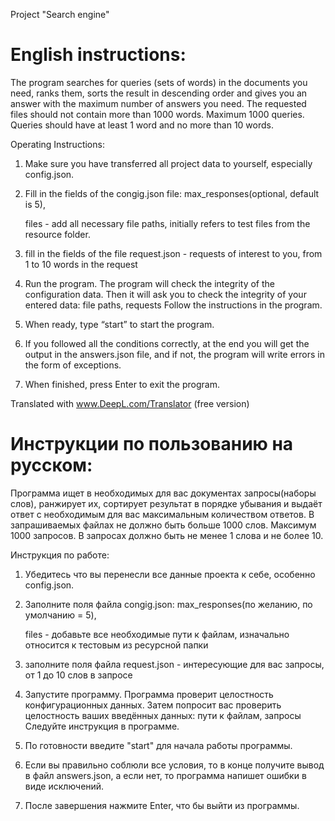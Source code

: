Project "Search engine"

English instructions:
=======================================================================
The program searches for queries (sets of words) in the documents you need, ranks them, sorts the result in descending order and gives you an answer with the maximum number of answers you need.
The requested files should not contain more than 1000 words.
Maximum 1000 queries.
Queries should have at least 1 word and no more than 10 words.

Operating Instructions:
1. Make sure you have transferred all project data to yourself, especially config.json.
1. Fill in the fields of the congig.json file:
	max_responses(optional, default is 5),

	files - add all necessary file paths, initially refers to test files from the resource folder.

3. fill in the fields of the file request.json - requests of interest to you, from 1 to 10 words in the request

4. Run the program.
	The program will check the integrity of the configuration data.
	Then it will ask you to check the integrity of your entered data: file paths, requests
	Follow the instructions in the program.

5. When ready, type “start” to start the program.
6. If you followed all the conditions correctly, at the end you will get the output in the answers.json file,
	and if not, the program will write errors in the form of exceptions.
7. When finished, press Enter to exit the program.

Translated with www.DeepL.com/Translator (free version)


Инструкции по пользованию на русском:
=======================================================================
Программа ищет в необходимых для вас документах запросы(наборы слов), ранжирует их, сортирует результат в порядке убывания и выдаёт ответ с необходимым для вас максимальным количеством ответов.
В запрашиваемых файлах не должно быть больше 1000 слов.
Максимум 1000 запросов.
В запросах должно быть не менее 1 слова и не более 10.

Инструкция по работе:
1. Убедитесь что вы перенесли все данные проекта к себе, особенно config.json.
1. Заполните поля файла congig.json:
	max_responses(по желанию, по умолчанию = 5),

	files - добавьте все необходимые пути к файлам, изначально относится к тестовым из ресурсной папки

2. заполните поля файла request.json - интересующие для вас запросы, от 1 до 10 слов в запросе

3. Запустите программу.
	Программа проверит целостность конфигурационных данных.
	Затем попросит вас проверить целостность ваших введённых данных: пути к файлам, запросы
	Следуйте инструкция в программе.

4. По готовности введите "start" для начала работы программы.
5. Если вы правильно соблюли все условия, то в конце получите вывод в файл answers.json,
	а если нет, то программа напишет ошибки в виде исключений.
6. После завершения нажмите Enter, что бы выйти из программы.
